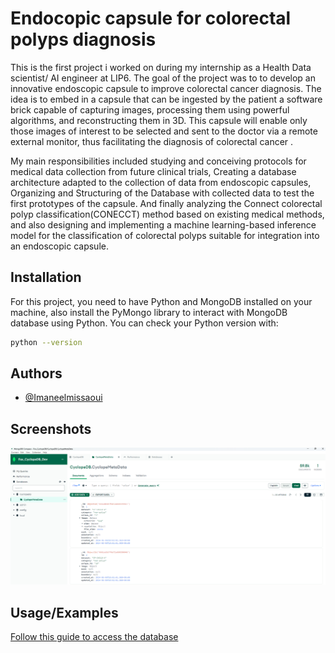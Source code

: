 
# Endocopic capsule for colorectal polyps diagnosis 

This is the first project i worked on during my internship as a Health Data scientist/ AI engineer at LIP6. The goal of the project was to to develop an innovative endoscopic capsule to improve colorectal cancer diagnosis. The idea is to embed in a capsule that can be ingested by the patient a software brick capable of capturing images, processing them using powerful algorithms, and reconstructing them in 3D. This capsule will enable only those images of interest to be selected and sent to the doctor via a remote external monitor, thus facilitating the diagnosis of colorectal cancer .

My main responsibilities included studying and conceiving protocols for medical data collection from future clinical trials,
Creating a database architecture adapted to the collection of data from endoscopic capsules, Organizing and Structuring of the Database with collected data to test the first prototypes of the capsule. And finally analyzing the Connect colorectal polyp classification(CONECCT) method based on existing medical methods, and also designing and implementing a machine learning-based inference model for the classification of colorectal polyps suitable for integration into an endoscopic capsule.



## Installation
For this project, you need to have Python and MongoDB installed on your machine, also install the PyMongo library to interact with MongoDB database using Python. You can check your Python version with:

```bash
python --version
```


## Authors

- [@Imaneelmissaoui](https://github.com/imaneelmissaoui)


## Screenshots

![App Screenshot](./MongoDB_Dev.png)


## Usage/Examples

[Follow this guide to access the database](./Database/DB_MongoDB_guide.pdf)


